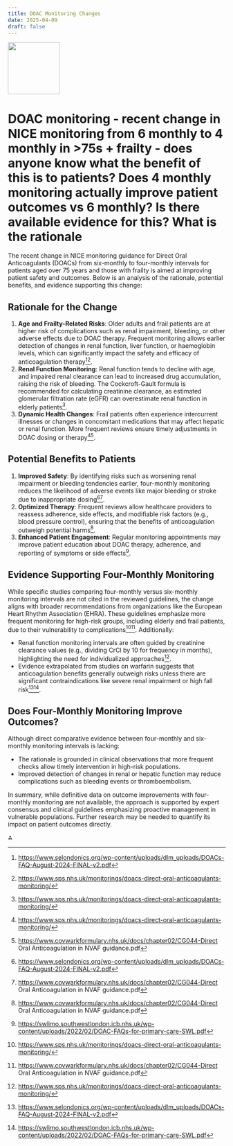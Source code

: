 ```yaml
---
title: DOAC Monitoring Changes
date: 2025-04-09
draft: false
---
```


 <img src="https://r2cdn.perplexity.ai/pplx-full-logo-primary-dark%402x.png" class="logo" width="120"/>

# DOAC monitoring - recent change in NICE monitoring from 6 monthly to 4 monthly in >75s + frailty - does anyone know what the benefit of this is to patients? Does 4 monthly monitoring actually improve patient outcomes vs 6 monthly? Is there available evidence for this? What is the rationale

The recent change in NICE monitoring guidance for Direct Oral Anticoagulants (DOACs) from six-monthly to four-monthly intervals for patients aged over 75 years and those with frailty is aimed at improving patient safety and outcomes. Below is an analysis of the rationale, potential benefits, and evidence supporting this change:

## **Rationale for the Change**

1. **Age and Frailty-Related Risks**: Older adults and frail patients are at higher risk of complications such as renal impairment, bleeding, or other adverse effects due to DOAC therapy. Frequent monitoring allows earlier detection of changes in renal function, liver function, or haemoglobin levels, which can significantly impact the safety and efficacy of anticoagulation therapy[^1_1][^1_2].
2. **Renal Function Monitoring**: Renal function tends to decline with age, and impaired renal clearance can lead to increased drug accumulation, raising the risk of bleeding. The Cockcroft-Gault formula is recommended for calculating creatinine clearance, as estimated glomerular filtration rate (eGFR) can overestimate renal function in elderly patients[^1_2].
3. **Dynamic Health Changes**: Frail patients often experience intercurrent illnesses or changes in concomitant medications that may affect hepatic or renal function. More frequent reviews ensure timely adjustments in DOAC dosing or therapy[^1_2][^1_3].

## **Potential Benefits to Patients**

1. **Improved Safety**: By identifying risks such as worsening renal impairment or bleeding tendencies earlier, four-monthly monitoring reduces the likelihood of adverse events like major bleeding or stroke due to inappropriate dosing[^1_1][^1_3].
2. **Optimized Therapy**: Frequent reviews allow healthcare providers to reassess adherence, side effects, and modifiable risk factors (e.g., blood pressure control), ensuring that the benefits of anticoagulation outweigh potential harms[^1_3].
3. **Enhanced Patient Engagement**: Regular monitoring appointments may improve patient education about DOAC therapy, adherence, and reporting of symptoms or side effects[^1_4].

## **Evidence Supporting Four-Monthly Monitoring**

While specific studies comparing four-monthly versus six-monthly monitoring intervals are not cited in the reviewed guidelines, the change aligns with broader recommendations from organizations like the European Heart Rhythm Association (EHRA). These guidelines emphasize more frequent monitoring for high-risk groups, including elderly and frail patients, due to their vulnerability to complications[^1_2][^1_3]. Additionally:

- Renal function monitoring intervals are often guided by creatinine clearance values (e.g., dividing CrCl by 10 for frequency in months), highlighting the need for individualized approaches[^1_2].
- Evidence extrapolated from studies on warfarin suggests that anticoagulation benefits generally outweigh risks unless there are significant contraindications like severe renal impairment or high fall risk[^1_1][^1_4].


## **Does Four-Monthly Monitoring Improve Outcomes?**

Although direct comparative evidence between four-monthly and six-monthly monitoring intervals is lacking:

- The rationale is grounded in clinical observations that more frequent checks allow timely intervention in high-risk populations.
- Improved detection of changes in renal or hepatic function may reduce complications such as bleeding events or thromboembolism.

In summary, while definitive data on outcome improvements with four-monthly monitoring are not available, the approach is supported by expert consensus and clinical guidelines emphasizing proactive management in vulnerable populations. Further research may be needed to quantify its impact on patient outcomes directly.

<div>⁂</div>

[^1_1]: https://www.selondonics.org/wp-content/uploads/dlm_uploads/DOACs-FAQ-August-2024-FINAL-v2.pdf

[^1_2]: https://www.sps.nhs.uk/monitorings/doacs-direct-oral-anticoagulants-monitoring/

[^1_3]: https://www.covwarkformulary.nhs.uk/docs/chapter02/CG044-Direct Oral Anticoagulation in NVAF guidance.pdf

[^1_4]: https://swlimo.southwestlondon.icb.nhs.uk/wp-content/uploads/2022/02/DOAC-FAQs-for-primary-care-SWL.pdf

[^1_5]: https://cks.nice.org.uk/topics/anticoagulation-oral/how-up-to-date-is-this-topic/changes/

[^1_6]: https://cks.nice.org.uk/topics/anticoagulation-oral/management/apixaban/

